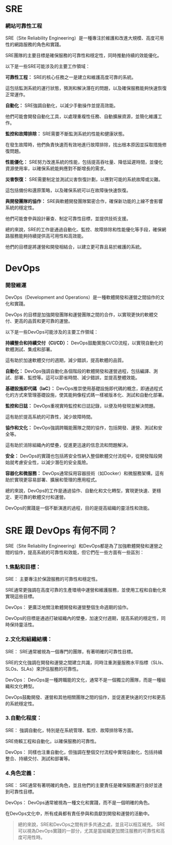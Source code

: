 # SRE

### 網站可靠性工程

SRE（Site Reliability Engineering）是一種專注於維護和改進大規模、高度可用性的網路服務的角色和實踐。

SRE團隊的主要目標是確保服務的可靠性和穩定性，同時推動持續的效能優化。

以下是一些SRE可能涉及的主要工作領域：

**可靠性工程：** SRE的核心任務之一是建立和維護高度可靠的系統。

這包括監測系統的運行狀態，預測和解決潛在的問題，以及確保服務能夠快速恢復正常運作。

**自動化：** SRE強調自動化，以減少手動操作並提高效能。

他們可能會開發自動化工具，以處理重複性任務、自動擴展資源，並簡化維護工作。

**監控和故障排除：** SRE需要不斷監測系統的性能和健康狀態。

在發生故障時，他們負責快速而有效地進行故障排除，找出根本原因並採取措施修復問題。

**性能優化：** SRE努力改進系統的性能，包括提高吞吐量、降低延遲時間，並優化資源使用率，以確保系統能夠應對不斷增長的需求。

**災害恢復：** SRE需要制定並測試災害恢復計劃，以應對可能的系統故障或災難。

這包括備份和還原策略，以及確保系統可以在故障後快速恢復。

**與開發團隊的協作：** SRE與軟體開發團隊緊密合作，確保新功能的上線不會影響系統的穩定性。

他們可能會參與設計審查、制定可靠性目標，並提供技術支援。

總的來說，SRE的工作是通過自動化、監控、故障排除和性能優化等手段，確保網路服務能夠持續提供高可用性和高效能。

他們的目標是將運營和開發相結合，以建立更可靠且易於維護的系統。

# DevOps

### 開發維運

DevOps（Development and Operations）是一種軟體開發和運營之間協作的文化和實踐。

DevOps 的目標是加強開發團隊和運營團隊之間的合作，以實現更快的軟體交付、更高的品質和更可靠的運營。

以下是一些DevOps可能涉及的主要工作領域：

**持續整合和持續交付（CI/CD）：** DevOps鼓勵實施CI/CD流程，以實現自動化的軟體測試、集成和部署。

這有助於加速軟體交付的週期，減少錯誤，提高軟體的品質。

**自動化：** DevOps強調自動化各個階段的軟體開發和運營過程，包括編譯、測試、部署、監控等。這可以節省時間、減少錯誤，並提高整體效能。

**基礎設施即代碼（IaC）：** DevOps推崇使用基礎設施即代碼的概念，即通過程式化的方式來管理基礎設施，使其能夠像程式碼一樣被版本化、測試和自動化部署。

**監控和日誌：** DevOps重視實時監控和日誌記錄，以便及時發現並解決問題。

這有助於提高系統的可靠性，減少故障時間。

**協作和文化：** DevOps強調跨職能團隊之間的協作，包括開發、運營、測試和安全等。

這有助於消除組織內的壁壘，促進更迅速的信息流和問題解決。

**安全：** DevOps的實踐也包括將安全性納入整個軟體交付流程中，從開發階段開始就考慮安全性，以減少潛在的安全風險。

**容器化和微服務：** DevOps通常採用容器技術（如Docker）和微服務架構，這有助於實現更容易部署、擴展和管理的應用程式。

總的來說，DevOps的工作是通過協作、自動化和文化轉型，實現更快速、更穩定、更可靠的軟體交付和運營。

DevOps的實踐是一個不斷演進的過程，目的是提高組織的靈活性和效能。

# SRE 跟 DevOps 有何不同？

SRE（Site Reliability Engineering）和DevOps都是為了加強軟體開發和運營之間的協作，提高系統的可靠性和效能，但它們在一些方面有一些區別：

### 1.焦點和目標：

SRE： 主要專注於保證服務的可靠性和穩定性。

SRE通常更強調在高度可靠的生產環境中運營和維護服務，並使用工程和自動化來實現這些目標。

DevOps： 更廣泛地關注軟體開發和運營整個生命週期的協作。

DevOps的目標是通過打破組織內的壁壘，加速交付週期，提高系統的穩定性，同時保持靈活性。

### 2.文化和組織結構：

SRE： SRE通常被視為一個專門的團隊，有著明確的可靠性目標。

SRE的文化強調在開發和運營之間建立共識，同時注重測量服務水平指標（SLIs、SLOs、SLAs）來評估服務的可靠性。

DevOps： DevOps是一種跨職能的文化，通常不是一個獨立的團隊，而是一種組織和文化轉型。

DevOps鼓勵開發、運營和其他相關團隊之間的協作，並促進更快速的交付和更高的系統穩定性。

### 3.自動化程度：

SRE： 強調自動化，特別是在系統管理、監控、故障排除等方面。

SRE倚賴工程和自動化，以確保服務的可靠性。

DevOps： 同樣也注重自動化，但強調在整個交付流程中實現自動化，包括持續整合、持續交付、測試和部署等。

### 4.角色定義：

SRE： SRE通常有著明確的角色，並且他們的主要責任是確保服務運行良好並達到可靠性目標。

DevOps： DevOps通常被視為一種文化和實踐，而不是一個明確的角色。

在DevOps文化中，所有成員都有責任參與和貢獻到開發和運營的活動中。

> 總的來說，SRE和DevOps之間有許多共通之處，並且可以相互補充。
> SRE可以視為DevOps實踐的一部分，尤其是當組織更加關注服務的可靠性和高度可用性時。

